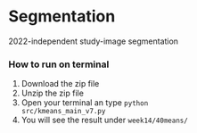 # Segmentation
2022-independent study-image segmentation

### How to run on terminal

1. Download the zip file
2. Unzip the zip file
3. Open your terminal an type <code>python src/kmeans_main_v7.py</code>
4. You will see the result under <code>week14/40means/</code>
